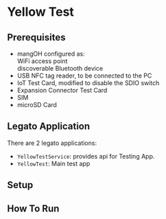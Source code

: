 # Yellow Test



## Prerequisites

* mangOH configured as:  
        WiFi access point  
        discoverable Bluetooth device  
* USB NFC tag reader, to be connected to the PC
* IoT Test Card, modified to disable the SDIO switch
* Expansion Connector Test Card
* SIM
* microSD Card

## Legato Application
There are 2 legato applications:
* ```YellowTestService```: provides api for Testing App.
* ```YellowTest```: Main test app
## Setup
## How To Run



